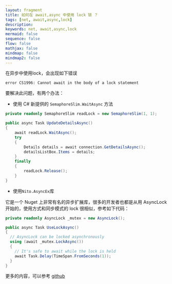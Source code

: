 ```yaml
---
layout: fragment
title: 如何在 await,async 中使用 lock 锁 ？
tags: [net, await,async,lock]
description: 
keywords: net, await,async,lock
mermaid: false
sequence: false
flow: false
mathjax: false
mindmap: false
mindmap2: false
---
```


在异步中使用lock，会出现如下错误

```
error CS1996: Cannot await in the body of a lock statement
```

要解决此问题，有两个办法：
- 使用 C# 新提供的 `SemaphoreSlim.WaitAsync` 方法

```csharp
private readonly SemaphoreSlim readLock = new SemaphoreSlim(1, 1); 

public async Task UpdateDetailsAsync()
{
    await readLock.WaitAsync();
    try
    {
        Details details = await connection.GetDetailsAsync();
        detailsListBox.Items = details;
    }
    finally
    {
        readLock.Release();
    }
}
```

- 使用`Nito.AsyncEx`库

它是一个 Nuget 上非常有名的异步扩展库，很多的开发者也都是从用 AsyncLock 开始的，使用方式和同步模式的 lock 很相似，参考如下代码：

```csharp
private readonly AsyncLock _mutex = new AsyncLock();

public async Task UseLockAsync()
{
  // AsyncLock can be locked asynchronously
  using (await _mutex.LockAsync())
  {
    // It's safe to await while the lock is held
    await Task.Delay(TimeSpan.FromSeconds(1));
  }
}
```

更多的内容，可以参考 [github](https://github.com/StephenCleary/AsyncEx)
